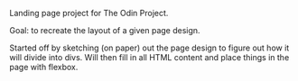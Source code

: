 Landing page project for The Odin Project.

Goal: to recreate the layout of a given page design.

Started off by sketching (on paper) out the page design to figure out how it will divide into divs. Will then fill in all HTML content and place things in the page with flexbox.